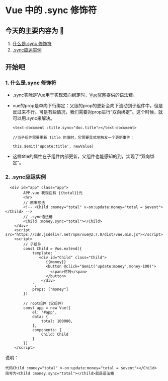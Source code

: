 # Vue 中的 .sync 修饰符

## 今天的主要内容为 🚀

1. [什么是.sync 修饰符](#jump1)
2. [.sync应运实例](#jump2)

## 开始吧

###  <span id="jump1">1. 什么是.sync 修饰符</span>
* .sync实际是Vue用于实现双向绑定时，[Vue官网](https://v2.cn.vuejs.org/v2/guide/components-custom-events.html#sync-%E4%BF%AE%E9%A5%B0%E7%AC%A6)提供的语法糖。
* vue的prop是单向下行绑定：父级的prop的更新会向下流动到子组件中，但是反过来不行。可是有些情况，我们需要对prop进行“双向绑定”。这个时候，就可以用.sync来解决。
  
  ```
  <text-document :title.sync="doc.title"></text-document>

  //当子组件需要更新 title 的值时，它需要显式地触发一个更新事件：

  this.$emit('update:title', newValue)
  ```
* 这样title的属性在子组件内部更新，父组件也能感知的到，实现了“双向绑定”。

###  <span id="jump2">2. .sync应运实例</span>
``` 
  <div id="app" class="app">
        APP.vue 我现在有 {{total}}元
        <hr>
        // 原来写法
        <!-- <Child :money="total" v-on:update:money="total = $event"></Child> -->
        // .sync语法糖
        <Child :money.sync="total"></Child>
    </div>
    <script src="https://cdn.jsdelivr.net/npm/vue@2.7.8/dist/vue.min.js"></script>
    <script>
        // 子组件
        const Child = Vue.extend({
            template: `
               <div id="Child" class="Child">
                  {{money}}
                  <button @click="$emit('update:money',money-100)">
                    <span>花钱</span>
                  </button> 
                </div>
            `,
            props: ["money"]
        })

        // root组件（父组件）
        const app = new Vue({
            el: '#app',
            data: {
                total: 100000,
            },
            components: {
                Child: Child
            }
        })
    </script>
```
说明：
```
代码Child :money="total" v-on:update:money="total = $event"></Child>
简写为<Child :money.sync="total"></Child>就是语法糖
```